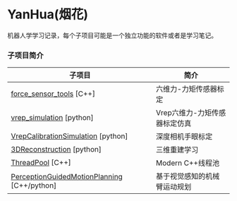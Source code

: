 # YanHua(烟花)
机器人学学习记录，每个子项目可能是一个独立功能的软件或者是学习笔记。
### 子项目简介
|  子项目   | 简介  |
|  ----  | ----  |
| [force_sensor_tools](./force_sensor_tools) [C++] | 六维力-力矩传感器标定 |
| [vrep_simulation](./force_sensor_tools/vrep_simulation) [python] | Vrep六维力-力矩传感器标定仿真 |
| [VrepCalibrationSimulation](./HandEyeCalibrationOfDepthCamera) [python] | 深度相机手眼标定 |
| [3DReconstruction](./3DReconstruction) [python] | 三维重建学习 |
| [ThreadPool](./ThreadPool) [C++] | Modern C++线程池 |
| [PerceptionGuidedMotionPlanning](./PerceptionGuidedMotionPlanning) [C++/python] | 基于视觉感知的机械臂运动规划 |

